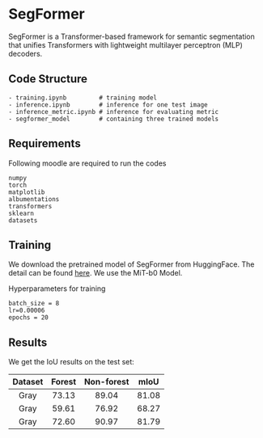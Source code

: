 # SegFormer

SegFormer is a Transformer-based framework for semantic segmentation that unifies Transformers with lightweight multilayer perceptron (MLP) decoders. 

## Code Structure

```
- training.ipynb         # training model
- inference.ipynb        # inference for one test image
- inference_metric.ipynb # inference for evaluating metric
- segformer_model        # containing three trained models
```

## Requirements
Following moodle are required to run the codes

```
numpy
torch
matplotlib
albumentations
transformers
sklearn
datasets
```

## Training

We download the pretrained model of SegFormer from HuggingFace. The detail can be found [here](https://huggingface.co/docs/transformers/main/model_doc/segformer). We use the MiT-b0 Model.

Hyperparameters for training
```
batch_size = 8
lr=0.00006
epochs = 20
```


## Results

We get the IoU results on the test set:

|    Dataset     |   Forest  | Non-forest  |    mIoU   |
| :------------: | :-------: | :---------: | :-------: |
|      Gray      |   73.13   |    89.04    |    81.08  |
|      Gray      |   59.61   |    76.92    |    68.27  |
|      Gray      |   72.60   |    90.97    |    81.79  |




